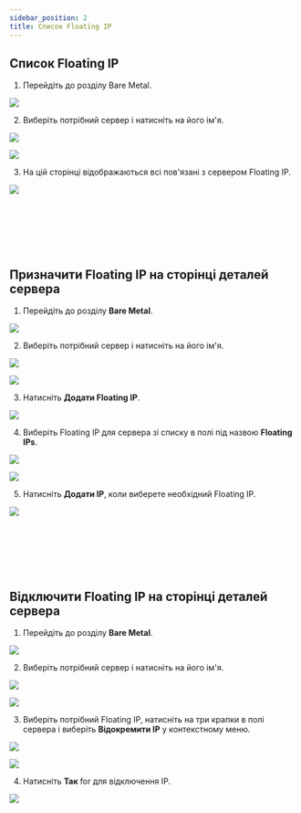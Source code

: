```yaml
---
sidebar_position: 2
title: Список Floating IP
---
```


## Список Floating IP

1. Перейдіть до розділу Bare Metal.

![](../../img/bare-metal/base.png)

2. Виберіть потрібний сервер і натисніть на його ім'я.

![](../../img/bare-metal/edit/18.png)

![](../../img/bare-metal/edit/19.png)

3. На цій сторінці відображаються всі пов'язані з сервером Floating IP.

![](../../img/bare-metal/list_of_floating_ip/1.png)


<br />
<br />
<br />
<br />
<br />


## Призначити Floating IP на сторінці деталей сервера

1. Перейдіть до розділу **Bare Metal**.

![](../../img/bare-metal/base.png)

2. Виберіть потрібний сервер і натисніть на його ім'я.

![](../../img/bare-metal/edit/18.png)

![](../../img/bare-metal/edit/19.png)

3. Натисніть **Додати Floating IP**.

![](../../img/bare-metal/list_of_floating_ip/3.png)

4. Виберіть Floating IP для сервера зі списку в полі під назвою **Floating IPs**.

![](../../img/bare-metal/add_floating_ip/2.png)

![](../../img/bare-metal/add_floating_ip/3.png)

5. Натисніть **Додати IP**, коли виберете необхідний Floating IP.

![](../../img/bare-metal/add_floating_ip/4.png)


<br />
<br />
<br />
<br />
<br />


## Відключити Floating IP на сторінці деталей сервера

1. Перейдіть до розділу **Bare Metal**.

![](../../img/bare-metal/base.png)

2. Виберіть потрібний сервер і натисніть на його ім'я.

![](../../img/bare-metal/edit/18.png)

![](../../img/bare-metal/edit/19.png)

3. Виберіть потрібний Floating IP, натисніть на три крапки в полі сервера і виберіть **Відокремити IP** у контекстному меню.

![](../../img/bare-metal/list_of_floating_ip/2.png)

![](../../img/bare-metal/list_of_floating_ip/7.png)

4. Натисніть **Так** for для відключення IP.

![](../../img/bare-metal/list_of_floating_ip/5.png)

